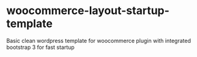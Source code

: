 # woocommerce-layout-startup-template
Basic clean wordpress template for woocommerce plugin with integrated bootstrap 3 for fast startup
